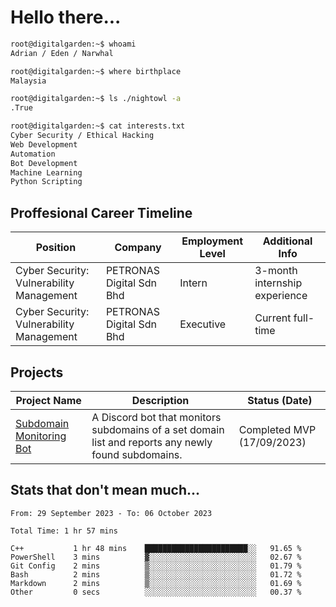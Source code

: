 # Hello there...

```bash
root@digitalgarden:~$ whoami
Adrian / Eden / Narwhal

root@digitalgarden:~$ where birthplace
Malaysia

root@digitalgarden:~$ ls ./nightowl -a
.True

root@digitalgarden:~$ cat interests.txt
Cyber Security / Ethical Hacking
Web Development
Automation
Bot Development
Machine Learning
Python Scripting
```

## Proffesional Career Timeline

|Position|Company|Employment Level|Additional Info|
|-------------|---------------------------------------------------------------|----|-----|
|Cyber Security: Vulnerability Management | PETRONAS Digital Sdn Bhd |Intern| 3-month internship experience |
|Cyber Security: Vulnerability Management | PETRONAS Digital Sdn Bhd |Executive|Current full-time|

## Projects

| Project Name | Description | Status (Date) |
|--------------|-------------|---------------|
|[Subdomain Monitoring Bot](https://github.com/edenfrey/subdomain-monitor)|A Discord bot that monitors subdomains of a set domain list and reports any newly found subdomains.|Completed MVP (17/09/2023)|

## Stats that don't mean much...

<!--START_SECTION:waka-->

```all_time
From: 29 September 2023 - To: 06 October 2023

Total Time: 1 hr 57 mins

C++           1 hr 48 mins    ███████████████████████░░   91.65 %
PowerShell    3 mins          ▓░░░░░░░░░░░░░░░░░░░░░░░░   02.67 %
Git Config    2 mins          ▒░░░░░░░░░░░░░░░░░░░░░░░░   01.79 %
Bash          2 mins          ▒░░░░░░░░░░░░░░░░░░░░░░░░   01.72 %
Markdown      2 mins          ▒░░░░░░░░░░░░░░░░░░░░░░░░   01.69 %
Other         0 secs          ░░░░░░░░░░░░░░░░░░░░░░░░░   00.37 %
```

<!--END_SECTION:waka-->
